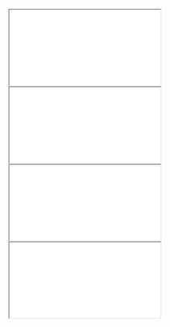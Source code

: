 
<head>
<meta charset='UTF-8'>
<meta http-equiv="Permissions-Policy" content="interest-cohort=()">
<meta http-equiv="Permissions-Policy" content="browsing-topics=()">
<link rel=stylesheet href='./reset.css'>
<link rel=stylesheet href='./demo-galley.css'>

<style>

  body {
    padding:                5mm; }

</style>

</head>


<pl-page class=template>
<pl-frameholder><iframe src='./demo-galley.html'></iframe></pl-frameholder>
<pl-frameholder><iframe src='./demo-galley.html'></iframe></pl-frameholder>
</pl-page>

<pl-page>
<pl-frameholder><iframe src='./demo-galley.html'></iframe></pl-frameholder>
<pl-frameholder><iframe src='./demo-galley.html'></iframe></pl-frameholder>
</pl-page>

<script src='/browserified/mudom.js'></script>
<script src='./mudom2.js'></script>
<script src='./ops2.js'></script>

